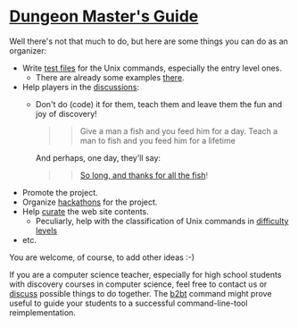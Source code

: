 # [Dungeon Master's Guide](https://en.wikipedia.org/wiki/Dungeon_Master%27s_Guide)
Well there's not that much to do, but here are some things you can do as an organizer:
* Write [test files](https://github.com/HubTou/b2bt/blob/main/README.5.md) for the Unix commands, especially the entry level ones.
  * There are already some examples [there](https://github.com/HubTou/PNU/tree/main/tests).
* Help players in the [discussions](https://github.com/HubTou/PNU/discussions):
  * Don't do (code) it for them, teach them and leave them the fun and joy of discovery!
    >> Give a man a fish and you feed him for a day. Teach a man to fish and you feed him for a lifetime

    And perhaps, one day, they'll say:
    >> [So long, and thanks for all the fish](https://en.wikipedia.org/wiki/So_Long,_and_Thanks_for_All_the_Fish)!
* Promote the project.
* Organize [hackathons](https://en.wikipedia.org/wiki/Hackathon) for the project.
* Help [curate](https://en.wikipedia.org/wiki/Content_curation) the web site contents.
  * Peculiarly, help with the classification of Unix commands in [difficulty levels](https://github.com/HubTou/PNU/discussions/2)
* etc.

You are welcome, of course, to add other ideas :-)

If you are a computer science teacher, especially for high school students with discovery courses in computer science, feel free to contact us or [discuss](https://github.com/HubTou/PNU/discussions) possible things to do together. The [b2bt](https://github.com/HubTou/b2bt) command might prove useful to guide your students to a successful command-line-tool reimplementation.
